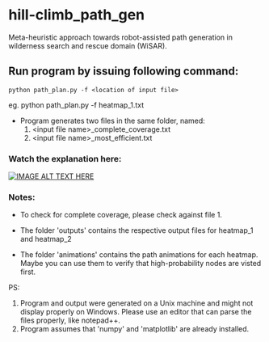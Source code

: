 # hill-climb_path_gen
Meta-heuristic approach towards robot-assisted path generation in wilderness search and rescue domain (WiSAR).

## Run program by issuing following command: 

	python path_plan.py -f <location of input file>

eg. python path_plan.py -f heatmap_1.txt

* Program generates two files in the same folder, named: 
  1) <input file name\>_complete_coverage.txt
  2) <input file name\>_most_efficient.txt
  
### Watch the explanation here:  

[![IMAGE ALT TEXT HERE](https://img.youtube.com/vi/LskhySoaqz4/0.jpg)](https://www.youtube.com/watch?v=LskhySoaqz4)

### Notes:
* To check for complete coverage, please check against file 1.

* The folder 'outputs' contains the respective output files for heatmap_1 and heatmap_2

* The folder 'animations' contains the path animations for each heatmap. Maybe you can use them to verify that high-probability nodes are   visted first. 

PS: 
1) Program and output were generated on a Unix machine and might not display properly on Windows. Please use an editor that can parse the files properly, like notepad++.
2) Program assumes that 'numpy' and 'matplotlib' are already installed.
